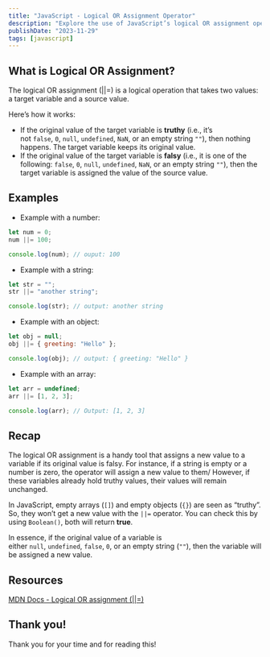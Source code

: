 ```yaml
---
title: "JavaScript - Logical OR Assignment Operator"
description: "Explore the use of JavaScript’s logical OR assignment operator with various data types and understand its real-world applications."
publishDate: "2023-11-29"
tags: [javascript]
---
```


## What is Logical OR Assignment?

The logical OR assignment (||=) is a logical operation that takes two values: a target variable and a source value.

Here’s how it works:

- If the original value of the target variable is **truthy** (i.e., it’s not `false`, `0`, `null`, `undefined`, `NaN`, or an empty string `""`), then nothing happens. The target variable keeps its original value.
- If the original value of the target variable is **falsy** (i.e., it is one of the following: `false`, `0`, `null`, `undefined`, `NaN`, or an empty string `""`), then the target variable is assigned the value of the source value.

## Examples

- Example with a number:

```jsx
let num = 0;
num ||= 100;

console.log(num); // ouput: 100
```

- Example with a string:

```jsx
let str = "";
str ||= "another string";

console.log(str); // output: another string
```

- Example with an object:

```jsx
let obj = null;
obj ||= { greeting: "Hello" };

console.log(obj); // output: { greeting: "Hello" }
```

- Example with an array:

```jsx
let arr = undefined;
arr ||= [1, 2, 3];

console.log(arr); // Output: [1, 2, 3]
```

## Recap

The logical OR assignment is a handy tool that assigns a new value to a variable if its original value is falsy. For instance, if a string is empty or a number is zero, the operator will assign a new value to them/ However, if these variables already hold truthy values, their values will remain unchanged.

In JavaScript, empty arrays (`[]`) and empty objects (`{}`) are seen as “truthy”. So, they won’t get a new value with the `||=` operator. You can check this by using `Boolean()`, both will return **true**.

In essence, if the original value of a variable is either `null`, `undefined`, `false`, `0`, or an empty string (`""`), then the variable will be assigned a new value.

## Resources

[MDN Docs - Logical OR assignment (||=)](https://developer.mozilla.org/en-US/docs/Web/JavaScript/Reference/Operators/Logical_OR_assignment)

## Thank you!

Thank you for your time and for reading this!
